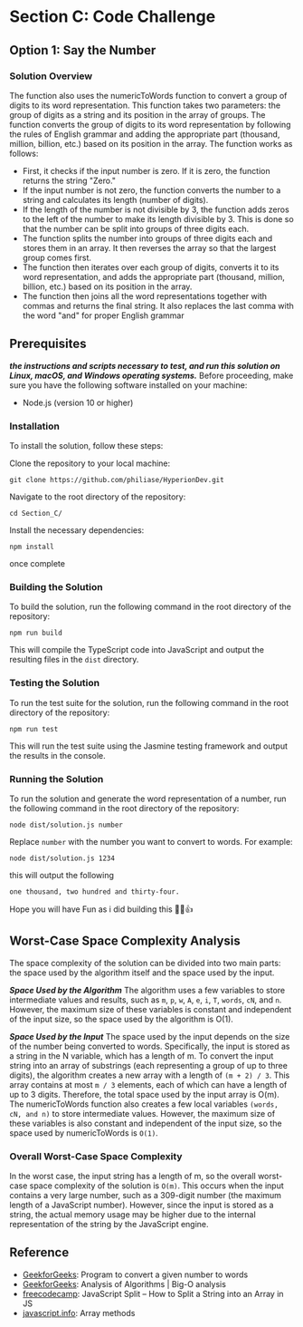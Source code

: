 # Section C: Code Challenge
## Option 1: Say the Number
### Solution Overview
The function also uses the numericToWords function to convert a group of digits to its word representation. This function takes two parameters: the group of digits as a string and its position in the array of groups. The function converts the group of digits to its word representation by following the rules of English grammar and adding the appropriate part (thousand, million, billion, etc.) based on its position in the array.
The function works as follows:

- First, it checks if the input number is zero. If it is zero, the function returns the string "Zero."
- If the input number is not zero, the function converts the number to a string and calculates its length (number of digits).
- If the length of the number is not divisible by 3, the function adds zeros to the left of the number to make its length divisible by 3. This   is done so that the number can be split into groups of three digits each.
- The function splits the number into groups of three digits each and stores them in an array. It then reverses the array so that the largest   group comes first.
- The function then iterates over each group of digits, converts it to its word representation, and adds the appropriate part (thousand,         million, billion, etc.) based on its position in the array.
- The function then joins all the word representations together with commas and returns the final string. It also replaces the last comma       with the word "and" for proper English grammar

## Prerequisites
***the instructions and scripts necessary to test, and run this solution on Linux, macOS, and Windows operating systems.***
Before proceeding, make sure you have the following software installed on your machine:

- Node.js (version 10 or higher)

### Installation
To install the solution, follow these steps:

Clone the repository to your local machine:
~~~
git clone https://github.com/philiase/HyperionDev.git

~~~
Navigate to the root directory of the repository:
~~~
cd Section_C/
~~~

Install the necessary dependencies:
~~~
npm install
~~~

once complete
### Building the Solution
To build the solution, run the following command in the root directory of the repository:
~~~
npm run build
~~~
This will compile the TypeScript code into JavaScript and output the resulting files in the `dist` directory.

### Testing the Solution
To run the test suite for the solution, run the following command in the root directory of the repository:
~~~
npm run test
~~~
This will run the test suite using the Jasmine testing framework and output the results in the console.

### Running the Solution
To run the solution and generate the word representation of a number, run the following command in the root directory of the repository:
~~~
node dist/solution.js number
~~~
Replace `number` with the number you want to convert to words. For example:
~~~
node dist/solution.js 1234
~~~
this will output the following
~~~
one thousand, two hundred and thirty-four.
~~~
Hope you will have Fun as i did building this 🎉🥳👍


## Worst-Case Space Complexity Analysis
The space complexity of the solution can be divided into two main parts: the space used by the algorithm itself and the space used by the input.

***Space Used by the Algorithm***
The algorithm uses a few variables to store intermediate values and results, such as `m`, `p`, `w`, `A`, `e`, `i`, `T`, `words`, `cN`, and `n`. However, the maximum size of these variables is constant and independent of the input size, so the space used by the algorithm is O(1).

***Space Used by the Input***
The space used by the input depends on the size of the number being converted to words. Specifically, the input is stored as a string in the N variable, which has a length of m.
To convert the input string into an array of substrings (each representing a group of up to three digits), the algorithm creates a new array with a length of `(m + 2) / 3`. This array contains at most `m / 3` elements, each of which can have a length of up to 3 digits. Therefore, the total space used by the input array is O(m).
The numericToWords function also creates a few local variables `(words, cN, and n)` to store intermediate values. However, the maximum size of these variables is also constant and independent of the input size, so the space used by numericToWords is `O(1)`.

### Overall Worst-Case Space Complexity
In the worst case, the input string has a length of m, so the overall worst-case space complexity of the solution is `O(m)`. This occurs when the input contains a very large number, such as a 309-digit number (the maximum length of a JavaScript number). However, since the input is stored as a string, the actual memory usage may be higher due to the internal representation of the string by the JavaScript engine.

## Reference
- [GeekforGeeks](https://www.geeksforgeeks.org/convert-number-to-words/): Program to convert a given number to words
- [GeekforGeeks](https://www.geeksforgeeks.org/analysis-algorithms-big-o-analysis/): Analysis of Algorithms | Big-O analysis
- [freecodecamp](https://www.freecodecamp.org/news/javascript-split-how-to-split-a-string-into-an-array-in-js/): JavaScript Split – How to Split a String into an Array in JS
- [javascript.info](https://javascript.info/array-methods): Array methods





























